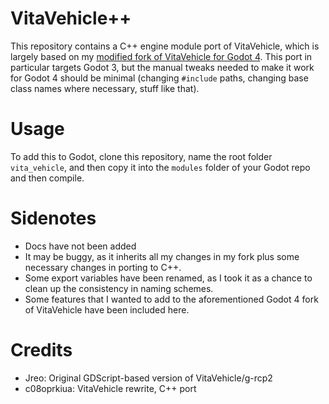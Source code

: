 # VitaVehicle++
This repository contains a C++ engine module port of VitaVehicle, which is largely based on my [modified fork of VitaVehicle for Godot 4](https://github.com/c08oprkiua/g-rcp2/tree/godot-4.0.3-conversion). This port in particular targets Godot 3, but the manual tweaks needed to make it work for Godot 4 should be minimal (changing `#include` paths, changing base class names where necessary, stuff like that).

# Usage
To add this to Godot, clone this repository, name the root folder `vita_vehicle`, and then copy it into the `modules` folder of your Godot repo and then compile.

# Sidenotes
* Docs have not been added
* It may be buggy, as it inherits all my changes in my fork plus some necessary changes in porting to C++.
* Some export variables have been renamed, as I took it as a chance to clean up the consistency in naming schemes.
* Some features that I wanted to add to the aforementioned Godot 4 fork of VitaVehicle have been included here.

# Credits
* Jreo: Original GDScript-based version of VitaVehicle/g-rcp2
* c08oprkiua: VitaVehicle rewrite, C++ port